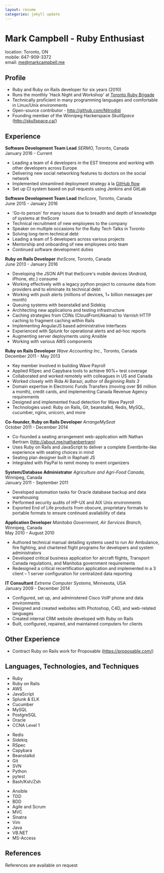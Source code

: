 ```yaml
---
layout: resume
categories: jekyll update
---
```


# Mark Campbell - Ruby Enthusiast

location: Toronto, ON  
mobile: 647-909-3372  
email: [me@markcampbell.me](mailto:me@markcampbell.me)

## Profile

* Ruby and Ruby on Rails developer for six years (2010)
* Runs the monthly 'Hack Night and Workshop' at [Toronto Ruby Brigade](http://www.meetup.com/torontoruby/)
* Technically proficient in many programming languages and comfortable in Linux/Unix environments
* Open-source contributor - <a href="http://github.com/Nitrodist">http://github.com/Nitrodist</a>
* Founding member of the Winnipeg Hackerspace *SkullSpace* (<a href="http://skullspace.ca/">http://skullspace.ca/</a>)

## Experience

**Software Development Team Lead**
*SERMO,* Toronto, Canada  
January 2016 - Current

* Leading a team of 4 developers in the EST timezone and working with other developers across Europe
* Delivering new social networking features to doctors on the social network
* Implemented streamlined deployment strategy à la [GitHub flow](http://scottchacon.com/2011/08/31/github-flow.html)
* Set up CI system based on pull requests using Jenkins and GitLab


**Software Development Team Lead**
*theScore,* Toronto, Canada  
June 2015 - January 2016

* 'Go-to person' for many issues due to breadth and depth of knowledge of systems at theScore
* Technical recruitment of new employees to the company
* Speaker on multiple occasions for the Ruby Tech Talks in Toronto
* Solving long-term technical debt
* Leading a team of 5 developers across various projects
* Mentorship and onboarding of new employees onto team
* Continued software development duties

**Ruby on Rails Developer**
*theScore,* Toronto, Canada  
June 2013 - January 2016

* Developing the JSON API that theScore's mobile devices (Android, iPhone, etc.) consume
* Working effectively with a legacy python project to consume data from providers and to eliminate its technical debt
* Working with push alerts (millions of devices, 1+ billion messages per month)
* Queuing systems with beanstalkd and Sidekiq
* Architecting new applications and testing infrastructure
* Caching strategies from CDNs (CloudFront/Akamai) to Varnish HTTP caching to fragment caching within Rails
* Implementing AngularJS based administrative interfaces
* Experienced with Splunk for operational alerts and ad-hoc reports
* Augmenting server deployments using Ansible
* Working with various AWS components

**Ruby on Rails Developer**
*Wave Accounting Inc.,* Toronto, Canada  
December 2011 - May 2013

* Key member involved in building Wave Payroll
* Applied RSpec and Capybara tools to achieve 90%+ test coverage
* Collaborated and worked remotely with colleagues in US and Canada
* Worked closely with Rida Al Barazi, author of *Beginning Rails 3*
* Domain expertise in Electronic Funds Transfers (moving over $6 million a month), credit cards, and implementing Canada Revenue Agency requirements
* Designed and implemented fraud detection for Wave Payroll
* Technologies used: Ruby on Rails, Git, beanstalkd, Redis, MySQL, cucumber, nginx, unicorn, and more

**Co-founder, Ruby on Rails Developer**
*ArrangeMySeat*  
October 2011 - December 2014

* Co-founded a seating arrangement web-application with Nathan Bertram (<a href="http://about.me/nathanbertram">http://about.me/nathanbertram</a>)
* Uses Ruby on Rails and JavaScript to deliver a complete Eventbrite-like experience with seating choices in mind
* Seating plan designer built in Raphaël JS
* Integrated with PayPal to remit money to event organizers

**System/Database Administrator**
*Agriculture and Agri-Food Canada,* Winnipeg, Canada  
January 2011 - September 2011

* Developed automation tasks for Oracle database backup and data warehousing
* Performed security audits of HP-UX and AIX Unix environments
* Exported End of Life products from obscure, proprietary formats to portable formats to ensure continued availability of data


**Application Developer**
*Manitoba Government, Air Services Branch,* Winnipeg, Canada  
May 2010 - August 2010

* Authored technical manual detailing systems used to run Air Ambulance, fire fighting, and chartered flight programs for developers and system administrators
* Developed critical business application for aircraft flights, Transport Canada regulations, and Manitoba government requirements
* Redesigned a critical recertification application and implemented in a 3 client – 1 server configuration for centralized data reporting

**IT Consultant**
*Extreme Computer Systems,* Minnesota, USA  
January 2009 - December 2014

* Configured, set up, and administered Cisco VoIP phone and data environments
* Designed and created websites with Photoshop, C4D, and web-related languages
* Created internal CRM website developed with Ruby on Rails
* Built, configured, repaired, and maintained computers for clients

## Other Experience

* Contract Ruby on Rails work for Proposable (<a href="https://proposable.com">https://proposable.com/</a>)

<h2 style="page-break-before: always">Languages, Technologies, and Techniques</h2>

<div class="tech_langs">
  <ul>
    <li>Ruby</li>
    <li>Ruby on Rails</li>
    <li>AWS</li>
    <li>JavaScript</li>
    <li>Splunk & ELK</li>
    <li>Cucumber</li>
    <li>MySQL</li>
    <li>PostgreSQL</li>
    <li>Oracle</li>
    <li>CCNA Level 1</li>
  </ul>
</div>
<div class="tech_langs">
  <ul>
    <li>Redis</li>
    <li>Sidekiq</li>
    <li>RSpec</li>
    <li>Capybara</li>
    <li>Beanstalkd</li>
    <li>Git</li>
    <li>SVN</li>
    <li>Python</li>
    <li>pytest</li>
    <li>Bash/Ksh/Zsh</li>
  </ul>
</div>
<div class="tech_langs">
  <ul>
    <li>Ansible</li>
    <li>TDD</li>
    <li>BDD</li>
    <li>Agile and Scrum</li>
    <li>MVC</li>
    <li>Sinatra</li>
    <li>Vim</li>
    <li>Java</li>
    <li>VB.NET</li>
    <li>MS-Access</li>
  </ul>
</div>

## References

References are available on request
